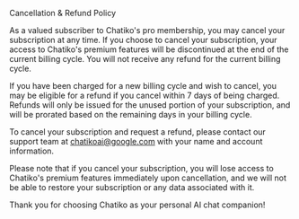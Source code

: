 Cancellation & Refund Policy

As a valued subscriber to Chatiko's pro membership, you may cancel your subscription at any time. If you choose to cancel your subscription, your access to Chatiko's premium features will be discontinued at the end of the current billing cycle. You will not receive any refund for the current billing cycle.

If you have been charged for a new billing cycle and wish to cancel, you may be eligible for a refund if you cancel within 7 days of being charged. Refunds will only be issued for the unused portion of your subscription, and will be prorated based on the remaining days in your billing cycle.

To cancel your subscription and request a refund, please contact our support team at chatikoai@google.com with your name and account information.

Please note that if you cancel your subscription, you will lose access to Chatiko's premium features immediately upon cancellation, and we will not be able to restore your subscription or any data associated with it.

Thank you for choosing Chatiko as your personal AI chat companion!
